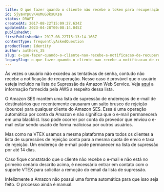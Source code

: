 ```yaml
---
title: O que fazer quando o cliente não recebe o token para recuperação de senha
id: 5jyaHYpuvK4uMuG0ksUKsa
status: DRAFT
createdAt: 2017-08-22T15:09:27.634Z
updatedAt: 2023-04-28T00:08:14.045Z
publishedAt: 
firstPublishedAt: 2017-08-22T15:13:14.166Z
contentType: frequentlyAskedQuestion
productTeam: Identity
author: authors_35
slug: o-que-fazer-quando-o-cliente-nao-recebe-a-notificacao-de-recuperacao-de
legacySlug: o-que-fazer-quando-o-cliente-nao-recebe-a-notificacao-de-recuperacao-de
---
```


Às vezes o usuário não excedeu as tentativas de senha, contudo não recebe a notificação de recuperação. Nesse caso é provável que o usuário esteja incluído na lista de Supressão da Amazon Web Service. Veja [aqui](http://docs.aws.amazon.com/ses/latest/DeveloperGuide/remove-from-suppression-list.html) a informação fornecida pela AWS a respeito dessa lista.

O Amazon SES mantém uma lista de supressão de endereços de e-mail de destinatários que recentemente causaram um salto brusco de rejeição (bounce) para qualquer cliente do Amazon SES. Essa é uma operação automática por conta da Amazon e não significa que o e-mail permanecerá em uma blacklist. Isso pode ocorrer por conta do provedor que enviou o e-mail estar sendo usado de forma maliciosa por outros usuários.

Mas como na VTEX usamos a mesma plataforma para todos os clientes a lista de supressões de rejeição conta para a mesma quota de envio e taxa de rejeição. Um endereço de e-mail pode permanecer na lista de supressão por até 14 dias.

Caso fique constatado que o cliente não recebe o e-mail e não está no primeiro cenário descrito acima, é necessário entrar em contato com o suporte VTEX para solicitar a remoção do email da lista de supressão.

Infelizmente a Amazon não possui uma forma automática para que isso seja feito. O processo ainda é manual.
